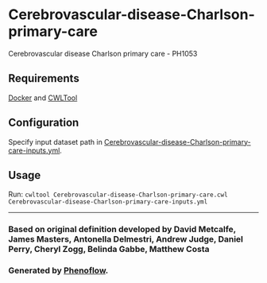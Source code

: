# Cerebrovascular-disease-Charlson-primary-care

Cerebrovascular disease Charlson primary care - PH1053

## Requirements

[Docker](https://docs.docker.com/install/) and [CWLTool](https://github.com/common-workflow-language/cwltool#install)

## Configuration

Specify input dataset path in [Cerebrovascular-disease-Charlson-primary-care-inputs.yml](Cerebrovascular-disease-Charlson-primary-care-inputs.yml).

## Usage

Run: `cwltool Cerebrovascular-disease-Charlson-primary-care.cwl Cerebrovascular-disease-Charlson-primary-care-inputs.yml`

***

### Based on original definition developed by David Metcalfe, James Masters, Antonella Delmestri, Andrew Judge, Daniel Perry, Cheryl Zogg, Belinda Gabbe, Matthew Costa
### Generated by [Phenoflow](https://kclhi.org/phenoflow).
